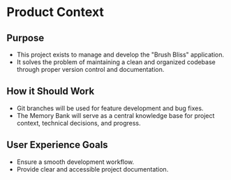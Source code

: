 # Product Context

## Purpose
- This project exists to manage and develop the "Brush Bliss" application.
- It solves the problem of maintaining a clean and organized codebase through proper version control and documentation.

## How it Should Work
- Git branches will be used for feature development and bug fixes.
- The Memory Bank will serve as a central knowledge base for project context, technical decisions, and progress.

## User Experience Goals
- Ensure a smooth development workflow.
- Provide clear and accessible project documentation.
